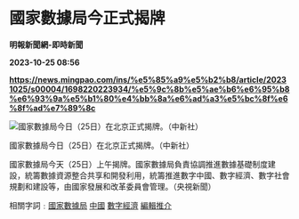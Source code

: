 # 國家數據局今正式揭牌
**明報新聞網-即時新聞**

**2023-10-25 08:56**

**https://news.mingpao.com/ins/%e5%85%a9%e5%b2%b8/article/20231025/s00004/1698220223934/%e5%9c%8b%e5%ae%b6%e6%95%b8%e6%93%9a%e5%b1%80%e4%bb%8a%e6%ad%a3%e5%bc%8f%e6%8f%ad%e7%89%8c**

![國家數據局今日（25日）在北京正式揭牌。（中新社）](https://fs.mingpao.com/ins/20231025/s00004/fa1a41ad926756c4901f82023f6aacc5.jpg)

國家數據局今日（25日）在北京正式揭牌。（中新社）

國家數據局今天（25日）上午揭牌。國家數據局負責協調推進數據基礎制度建設，統籌數據資源整合共享和開發利用，統籌推進數字中國、數字經濟、數字社會規劃和建設等，由國家發展和改革委員會管理。（央視新聞）

相關字詞﹕[國家數據局](https://news.mingpao.com/ins/%e5%85%a9%e5%b2%b8/article/20231025/s00004/php/search2.php?pnssection=all&inssection=all&searchtype=A&keywords=%E5%9C%8B%E5%AE%B6%E6%95%B8%E6%93%9A%E5%B1%80) [中國](https://news.mingpao.com/ins/%e5%85%a9%e5%b2%b8/article/20231025/s00004/php/search2.php?pnssection=all&inssection=all&searchtype=A&keywords=%E4%B8%AD%E5%9C%8B) [數字經濟](https://news.mingpao.com/ins/%e5%85%a9%e5%b2%b8/article/20231025/s00004/php/search2.php?pnssection=all&inssection=all&searchtype=A&keywords=%E6%95%B8%E5%AD%97%E7%B6%93%E6%BF%9F) [編輯推介](https://news.mingpao.com/ins/%e5%85%a9%e5%b2%b8/article/20231025/s00004/php/search2.php?pnssection=all&inssection=all&searchtype=A&keywords=%E7%B7%A8%E8%BC%AF%E6%8E%A8%E4%BB%8B)